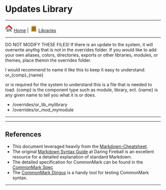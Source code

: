 # Updates Library
___
[<img src="../images/icons/home.png" width="24" />](/documentation/home.md) [Home](/documentation/home.md) | [<img src="../images/icons/file_manager_system.png" width="24" />](/documentation/libraries.md) [Libraries](/documentation/libraries.md)
___

DO NOT MODIFY THESE FILES! If there is an update to the system, it will overwrite anythg that is not in the overrides folder. If you would like to add your own aliases, colors, directories, exports or other libraries, modules, or themes, place themin the overrides folder.

I would recommend to name it like this to keep it easy to understand:
or_{comp}_{name}

or is required for the system to understand this is a file that is needed to load.
{comp} is the component type such as module, library, ect.
{name} is any given name to tell you what it is or does.

* /overrides/or_lib_mylibrary
* /overrides/or_mod_mymodule
___


___
>>>
## References

- This document leveraged heavily from the [Markdown-Cheatsheet](https://github.com/adam-p/markdown-here/wiki/Markdown-Cheatsheet).
- The original [Markdown Syntax Guide](https://daringfireball.net/projects/markdown/syntax)
  at Daring Fireball is an excellent resource for a detailed explanation of standard Markdown.
- The detailed specification for CommonMark can be found in the [CommonMark Spec](https://spec.commonmark.org/current/)
- The [CommonMark Dingus](http://try.commonmark.org) is a handy tool for testing CommonMark syntax.
>>>
___